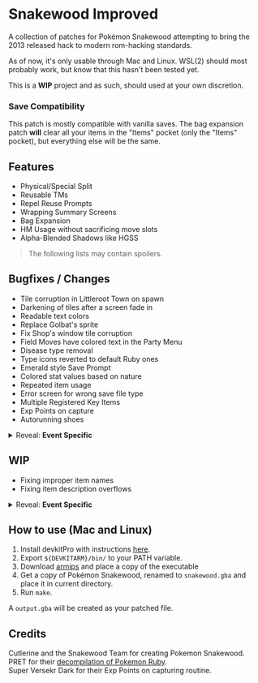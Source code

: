 # Snakewood Improved
A collection of patches for Pokémon Snakewood attempting to bring the 2013 released hack to modern rom-hacking standards.

As of now, it's only usable through Mac and Linux. WSL(2) should most probably work, but know that this hasn't been tested yet.

This is a **WIP** project and as such, should used at your own discretion. 

### Save Compatibility
This patch is mostly compatible with vanilla saves. The bag expansion patch **will** clear all your items in the "Items" pocket (only the "Items" pocket), but everything else will be the same.

## Features
- Physical/Special Split
- Reusable TMs
- Repel Reuse Prompts
- Wrapping Summary Screens
- Bag Expansion
- HM Usage without sacrificing move slots
- Alpha-Blended Shadows like HGSS

> The following lists may contain spoilers.

## Bugfixes / Changes
- Tile corruption in Littleroot Town on spawn
- Darkening of tiles after a screen fade in
- Readable text colors
- Replace Golbat's sprite
- Fix Shop's window tile corruption
- Field Moves have colored text in the Party Menu
- Disease type removal
- Type icons reverted to default Ruby ones
- Emerald style Save Prompt
- Colored stat values based on nature
- Repeated item usage
- Error screen for wrong save file type
- Multiple Registered Key Items
- Exp Points on capture
- Autorunning shoes

<details>

<summary>Reveal: <b>Event Specific</b></summary>

- Fix the palette issue for Meteor's portrait
- Use any Electric moves for SS Cangrejo's elevator event
- Avoid softlock after losing the Senex battle
- Set respawn point in Sootopolis City before heading to Sootopolis Heights
- Hard Disk Solo is obtained without having to catch Roclobster

</details>

## WIP
- Fixing improper item names
- Fixing item description overflows

<details>

<summary>Reveal: <b>Event Specific</b></summary>

- Fixed some cutscene event movement issues
  - In Route 101, the first zombie cutscene uses the slide movements
  - In Verdanturf Ruins, both Alicia and Pestilence have their exit movements stop at the edge of the screen
  - In Mauville City, Chloe walks into the Hombone and later into the former Chef

</details>


## How to use (Mac and Linux)
1. Install devkitPro with instructions [here](https://devkitpro.org/wiki/Getting_Started).
2. Export `${DEVKITARM}/bin/` to your PATH variable.
3. Download [armips](https://github.com/Kingcom/armips) and place a copy of the executable
3. Get a copy of Pokémon Snakewood, renamed to `snakewood.gba` and place it in current directory.
4. Run `make`.

A `output.gba` will be created as your patched file.

## Credits
Cutlerine and the Snakewood Team for creating Pokemon Snakewood.  
PRET for their [decompilation of Pokemon Ruby](https://github.com/pret/pokeruby).  
Super Versekr Dark for their Exp Points on capturing routine.